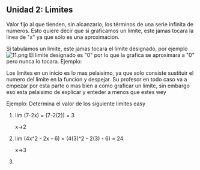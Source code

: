 ## Unidad 2: Limites
Valor fijo al que tienden, sin alcanzarlo, los términos de una serie infinita de números.
Esto quiere decir que si graficamos un limite, este jamas tocara la linea de "x" ya que solo es una aproximacion. 

Si tabulamos un limite, este jamas tocara el limite designado, por ejemplo
![11.png](https://www.problemasyecuaciones.com/limites/T1.png)
El limite designado es "0" por lo que la grafica se aproximara a "0" pero nunca lo tocara.
Ejemplo:


Los limites en un inicio es lo mas pelaisimo, ya que solo consiste sustituir el numero del limite en la funcion y despejar. Su profesor en todo caso va a empezar por esta parte o mas bien a como graficar un limite, sin embargo eso esta pelaisimo de explicar y enteder a menos que estes wey

Ejemplo: Determina el valor de los siguiente limites      easy
1) lim (7-2x) = (7-2(2)) = 3

   x->2

2) lim (4x^2 - 2x - 6) = (4(3)^2 - 2(3) - 6) = 24

   x->3


3)